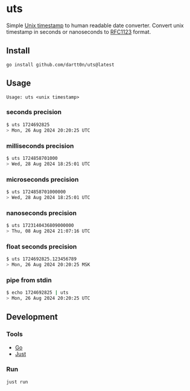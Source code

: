 # uts

Simple [Unix timestamp](https://en.wikipedia.org/wiki/Unix_time) to human readable date converter. Convert unix timestamp in seconds or nanoseconds to [RFC1123](https://datatracker.ietf.org/doc/html/rfc1123) format.

## Install
```
go install github.com/dartt0n/uts@latest
```

## Usage
```
Usage: uts <unix timestamp>
```

### seconds precision
```bash
$ uts 1724692825
> Mon, 26 Aug 2024 20:20:25 UTC
```

### milliseconds precision
```bash
$ uts 1724858701000
> Wed, 28 Aug 2024 18:25:01 UTC
```

### microseconds precision
```bash
$ uts 1724858701000000
> Wed, 28 Aug 2024 18:25:01 UTC
```

### nanoseconds precision
```bash
$ uts 1723140436809000000
> Thu, 08 Aug 2024 21:07:16 UTC
```

### float seconds precision
```bash
$ uts 1724692825.123456789
> Mon, 26 Aug 2024 20:20:25 MSK
```

### pipe from stdin
```bash
$ echo 1724692825 | uts
> Mon, 26 Aug 2024 20:20:25 UTC
```

## Development

### Tools
- [Go](https://go.dev/)
- [Just](https://github.com/casey/just)

### Run
```bash
just run
```
